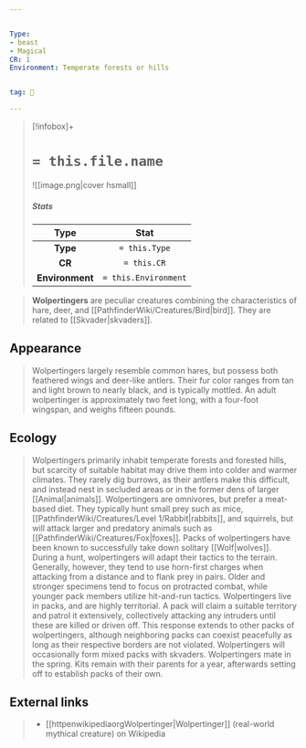 ```yaml
---


Type:
- beast
- Magical
CR: 1
Environment: Temperate forests or hills


tag: 👹

---
```



> [!infobox]+
> #  `= this.file.name`
> ![[image.png|cover hsmall]]
> ##### Stats
> Type | Stat |
> :---:|:---:|
> **Type** | `= this.Type` |
> **CR** | `= this.CR` |
> **Environment** | `= this.Environment` |



> **Wolpertingers** are peculiar creatures combining the characteristics of hare, deer, and [[PathfinderWiki/Creatures/Bird|bird]]. They are related to [[Skvader|skvaders]].



## Appearance

> Wolpertingers largely resemble common hares, but possess both feathered wings and deer-like antlers. Their fur color ranges from tan and light brown to nearly black, and is typically mottled. An adult wolpertinger is approximately two feet long, with a four-foot wingspan, and weighs fifteen pounds.


## Ecology

> Wolpertingers primarily inhabit temperate forests and forested hills, but scarcity of suitable habitat may drive them into colder and warmer climates. They rarely dig burrows, as their antlers make this difficult, and instead nest in secluded areas or in the former dens of larger [[Animal|animals]].
> Wolpertingers are omnivores, but prefer a meat-based diet. They typically hunt small prey such as mice, [[PathfinderWiki/Creatures/Level 1/Rabbit|rabbits]], and squirrels, but will attack larger and predatory animals such as [[PathfinderWiki/Creatures/Fox|foxes]]. Packs of wolpertingers have been known to successfully take down solitary [[Wolf|wolves]]. During a hunt, wolpertingers will adapt their tactics to the terrain. Generally, however, they tend to use horn-first charges when attacking from a distance and to flank prey in pairs. Older and stronger specimens tend to focus on protracted combat, while younger pack members utilize hit-and-run tactics.
> Wolpertingers live in packs, and are highly territorial. A pack will claim a suitable territory and patrol it extensively, collectively attacking any intruders until these are killed or driven off. This response extends to other packs of wolpertingers, although neighboring packs can coexist peacefully as long as their respective borders are not violated. Wolpertingers will occasionally form mixed packs with skvaders.
> Wolpertingers mate in the spring. Kits remain with their parents for a year, afterwards setting off to establish packs of their own.




## External links

> - [[httpenwikipediaorgWolpertinger|Wolpertinger]] (real-world mythical creature) on Wikipedia




